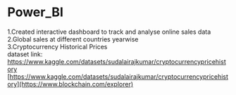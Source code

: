 # Power_BI
1.Created interactive dashboard to track and analyse online sales data<br>
2.Global sales at different countries yearwise<br>
3.Cryptocurrency Historical Prices  <br>dataset link: <href>https://www.kaggle.com/datasets/sudalairajkumar/cryptocurrencypricehistory</href> <br>
<href>[https://www.kaggle.com/datasets/sudalairajkumar/cryptocurrencypricehistory](https://www.blockchain.com/explorer)</href> 
